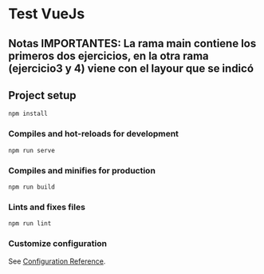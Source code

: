 # Test VueJs
## Notas IMPORTANTES: La rama main contiene los primeros dos ejercicios, en la otra rama (ejercicio3 y 4) viene con el layour que se indicó

## Project setup
```
npm install
```

### Compiles and hot-reloads for development
```
npm run serve
```

### Compiles and minifies for production
```
npm run build
```

### Lints and fixes files
```
npm run lint
```

### Customize configuration
See [Configuration Reference](https://cli.vuejs.org/config/).
